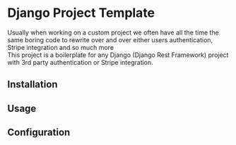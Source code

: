 # Django Project Template

Usually when working on a custom project we often have all the time the same boring code to rewrite over and over either users authentication, Stripe integration and so much more   
This project is a boilerplate for any Django (Django Rest Framework) project with 3rd party authentication or Stripe integration.  

## Installation

## Usage

## Configuration